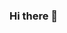 ### Hi there 👋

<!--
**gulungtikar/gulungtikar** is a ✨ _special_ ✨ repository because its `README.md` (this file) appears on your GitHub profile.

Here are some ideas to get you started:

- 🔭 I'm currently studying in Institut Teknologi Bandung majoring in Engineering Physics

- ⚡ Fun fact: ...
Linkedin: https://www.linkedin.com/in/iffat-iftikar-0018b51a3/

